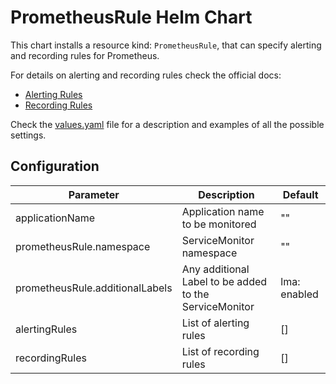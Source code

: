 # PrometheusRule Helm Chart

This chart installs a resource kind: `PrometheusRule`, that can specify alerting and recording rules for Prometheus.

For details on alerting and recording rules check the official docs:

- [Alerting Rules](https://prometheus.io/docs/prometheus/latest/configuration/alerting_rules/)
- [Recording Rules](https://prometheus.io/docs/prometheus/latest/configuration/recording_rules/)

Check the [values.yaml](values.yaml) file for a description and examples of all the possible settings.

## Configuration

| Parameter                        | Description                                                            | Default                             |
|----------------------------------|------------------------------------------------------------------------|-------------------------------------|
| applicationName                  | Application name to be monitored                                       | ""                                  |
| prometheusRule.namespace         | ServiceMonitor namespace                                               | ""                                  |
| prometheusRule.additionalLabels  | Any additional Label to be added to the ServiceMonitor                 | lma: enabled                        |
| alertingRules                    | List of alerting rules                                                 | []                                  |
| recordingRules                   | List of recording rules                                                | []                                  |
